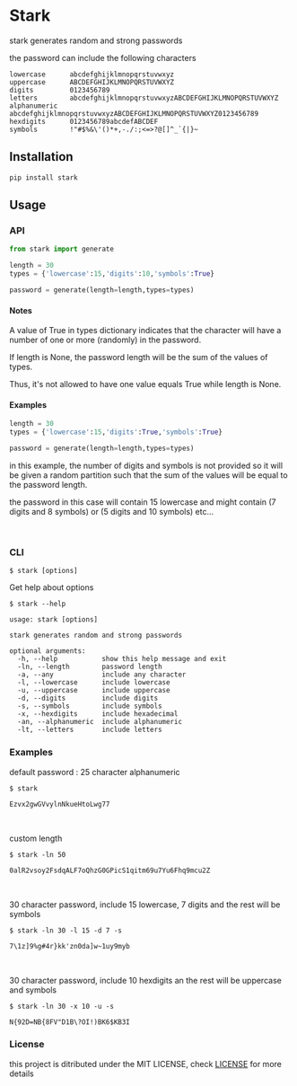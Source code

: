 # Stark

stark generates random and strong passwords

the password can include the following characters

```
lowercase      abcdefghijklmnopqrstuvwxyz
uppercase      ABCDEFGHIJKLMNOPQRSTUVWXYZ
digits         0123456789
letters        abcdefghijklmnopqrstuvwxyzABCDEFGHIJKLMNOPQRSTUVWXYZ
alphanumeric   abcdefghijklmnopqrstuvwxyzABCDEFGHIJKLMNOPQRSTUVWXYZ0123456789
hexdigits      0123456789abcdefABCDEF
symbols        !"#$%&\'()*+,-./:;<=>?@[]^_`{|}~
```

## Installation

```
pip install stark
```

## Usage

### API

```python
from stark import generate

length = 30
types = {'lowercase':15,'digits':10,'symbols':True}

password = generate(length=length,types=types)
```

#### Notes

A value of True in types dictionary indicates that the character
will have a number of one or more (randomly) in the password.

If length is None, the password length
will be the sum of the values of types.

Thus, it's not allowed to have one value equals True
while length is None.

#### Examples

```python
length = 30
types = {'lowercase':15,'digits':True,'symbols':True}

password = generate(length=length,types=types)
```

in this example, the number of digits and symbols is not provided so it will be given a random partition such that the sum of the values will be equal to the password length.

the password in this case will contain 15 lowercase and might contain (7 digits and 8 symbols) or (5 digits and 10 symbols) etc...

<br>

### CLI

```
$ stark [options]
```

Get help about options

```
$ stark --help

usage: stark [options]

stark generates random and strong passwords

optional arguments:
  -h, --help           show this help message and exit
  -ln, --length        password length
  -a, --any            include any character
  -l, --lowercase      include lowercase
  -u, --uppercase      include uppercase
  -d, --digits         include digits
  -s, --symbols        include symbols
  -x, --hexdigits      include hexadecimal
  -an, --alphanumeric  include alphanumeric
  -lt, --letters       include letters

```

### Examples

default password : 25 character alphanumeric

```
$ stark

Ezvx2gwGVvylnNkueHtoLwg77
```

<br>

custom length

```
$ stark -ln 50

0alR2vsoy2FsdqALF7oQhzG0GPicS1qitm69u7Yu6Fhq9mcu2Z
```

<br>

30 character password, include 15 lowercase, 7 digits and the rest will be symbols

```
$ stark -ln 30 -l 15 -d 7 -s

7\1z]9%g#4r}kk'zn0da]w~1uy9myb
```

<br>

30 character password, include 10 hexdigits an the rest will be uppercase and symbols

```
$ stark -ln 30 -x 10 -u -s

N{92D=NB{8FV"D1B\?OI!)BK6$KB3I
```

### License

this project is ditributed under the MIT LICENSE, check [LICENSE](LICENSE) for more details

